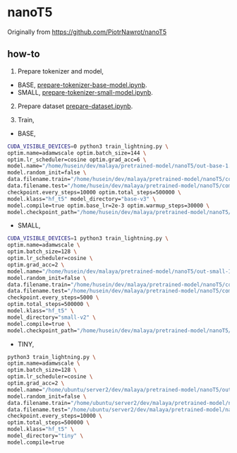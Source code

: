 # nanoT5

Originally from https://github.com/PiotrNawrot/nanoT5

## how-to

1. Prepare tokenizer and model,

- BASE, [prepare-tokenizer-base-model.ipynb](prepare-tokenizer-base-model.ipynb).
- SMALL, [prepare-tokenizer-small-model.ipynb](prepare-tokenizer-small-model.ipynb).

2. Prepare dataset [prepare-dataset.ipynb](prepare-dataset.ipynb).

3. Train,

- BASE,

```bash
CUDA_VISIBLE_DEVICES=0 python3 train_lightning.py \
optim.name=adamwscale optim.batch_size=144 \
optim.lr_scheduler=cosine optim.grad_acc=6 \
model.name="/home/husein/dev/malaya/pretrained-model/nanoT5/out-base-1.1" \
model.random_init=false \
data.filename.train="/home/husein/dev/malaya/pretrained-model/nanoT5/combine.jsonl" \
data.filename.test="/home/husein/dev/malaya/pretrained-model/nanoT5/combine.jsonl" \
checkpoint.every_steps=10000 optim.total_steps=500000 \
model.klass="hf_t5" model_directory="base-v3" \
model.compile=true optim.base_lr=2e-3 optim.warmup_steps=30000 \
model.checkpoint_path="/home/husein/dev/malaya/pretrained-model/nanoT5/logs/base-v3/model-epoch\=00-step\=50000.ckpt"
```

- SMALL,

```bash
CUDA_VISIBLE_DEVICES=1 python3 train_lightning.py \
optim.name=adamwscale \
optim.batch_size=128 \
optim.lr_scheduler=cosine \
optim.grad_acc=2 \
model.name="/home/husein/dev/malaya/pretrained-model/nanoT5/out-small-1.1" \
model.random_init=false \
data.filename.train="/home/husein/dev/malaya/pretrained-model/nanoT5/combine-others.jsonl" \
data.filename.test="/home/husein/dev/malaya/pretrained-model/nanoT5/combine-others.jsonl" \
checkpoint.every_steps=5000 \
optim.total_steps=500000 \
model.klass="hf_t5" \
model_directory="small-v2" \
model.compile=true \
model.checkpoint_path="/home/husein/dev/malaya/pretrained-model/nanoT5/logs/small-v2/model-epoch\=00-step\=170000.ckpt"
```

- TINY,

```bash
python3 train_lightning.py \
optim.name=adamwscale \
optim.batch_size=128 \
optim.lr_scheduler=cosine \
optim.grad_acc=2 \
model.name="/home/ubuntu/server2/dev/malaya/pretrained-model/nanoT5/out-tiny-1.1" \
model.random_init=false \
data.filename.train="/home/ubuntu/server2/dev/malaya/pretrained-model/nanoT5/combine-others.jsonl" \
data.filename.test="/home/ubuntu/server2/dev/malaya/pretrained-model/nanoT5/combine-others.jsonl" \
checkpoint.every_steps=10000 \
optim.total_steps=500000 \
model.klass="hf_t5" \
model_directory="tiny" \
model.compile=true
```